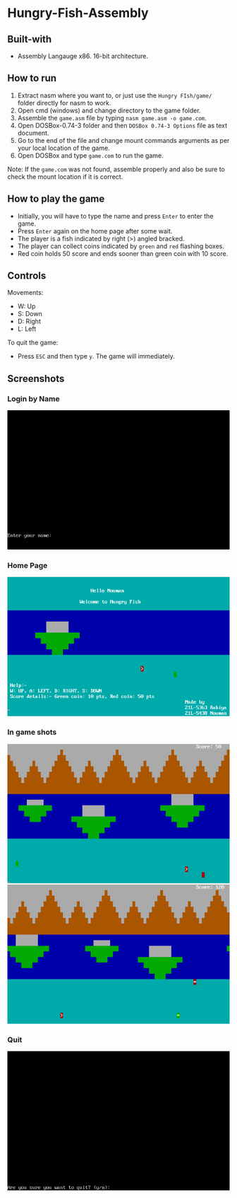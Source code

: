 # Hungry-Fish-Assembly

## Built-with
- Assembly Langauge x86. 16-bit architecture.

## How to run
1. Extract nasm where you want to, or just use the `Hungry FIsh/game/` folder directly for nasm to work.
2. Open cmd (windows) and change directory to the game folder.
3. Assemble the `game.asm` file by typing `nasm game.asm -o game.com`.
4. Open DOSBox-0.74-3 folder and then `DOSBox 0.74-3 Options` file as text document.
5. Go to the end of the file and change mount commands arguments as per your local location of the game.
6. Open DOSBox and type `game.com` to run the game.

Note: If the `game.com` was not found, assemble properly and also be sure to check the mount location if it is correct.

## How to play the game
- Initially, you will have to type the name and press `Enter` to enter the game.
- Press `Enter` again on the home page after some wait.
- The player is a fish indicated by right (>) angled bracked.
- The player can collect coins indicated by `green` and `red` flashing boxes.
- Red coin holds 50 score and ends sooner than green coin with 10 score.
  
## Controls

Movements:
- W: Up
- S: Down
- D: Right
- L: Left

To quit the game:
- Press `ESC` and then type `y`. The game will immediately.

## Screenshots

### Login by Name
![](Screenshots/1.png)

### Home Page
![](Screenshots/2.png)

### In game shots
![](Screenshots/3.png)
![](Screenshots/4.png)

### Quit
![](Screenshots/5.png)

